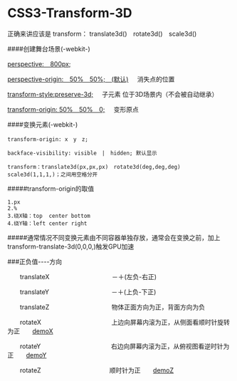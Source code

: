 # CSS3-Transform-3D

正确来讲应该是 transform： translate3d()　rotate3d()　scale3d()

####创建舞台场景(-webkit-)

 [perspective:　800px;](https://developer.mozilla.org/zh-CN/docs/Web/CSS/perspective)
  
 [perspective-origin:　50%　50%;　(默认)](https://developer.mozilla.org/zh-CN/docs/Web/CSS/perspective-origin)     消失点的位置
 
 [transform-style:preserve-3d;](https://developer.mozilla.org/zh-CN/docs/Web/CSS/transform-style)     子元素
 位于3D场景内（不会被自动继承）
  
 [transform-origin: 50%　50%　0;](https://developer.mozilla.org/zh-CN/docs/Web/CSS/transform-origin)     变形原点
  
####变换元素(-webkit-)

   
    transform-origin: x　y　z;
    
    backface-visibility: visible　|　hidden; 默认显示
    
    transform：translate3d(px,px,px)　rotate3d(deg,deg,deg)　scale3d(1,1,1,)；之间用空格分开
    
#####transform-origin的取值

    1.px
    2.%
    3.绕X轴：top  center bottom
    4.绕Y轴：left center right
    
#####通常情况不同变换元素由不同容器单独存放，通常会在变换之前，加上transform-translate-3d(0,0,0,)触发GPU加速

###正负值----方向

　　translateX　　　　　　　　　　－＋(左负-右正)　　
    
　　translateY　　　　　　　　　　－＋(上负-下正)　　　　　　　　　　　　
    
　　translateZ　　　　　　　　　　物体正面方向为正，背面方向为负　　
    
　　rotateX　　　　　　　　　　　 上边向屏幕内滚为正，从侧面看顺时针旋转为正　　[demoX](https://herohql521.github.io/CSS3-Transform-3D/rotateX.html)
    
　　rotateY　　　　　　　　　　　 右边向屏幕内滚为正，从俯视图看逆时针为正　　[demoY](https://herohql521.github.io/CSS3-Transform-3D/rotateY.html)　　　

　　rotateZ　　　　　　　　　　　顺时针为正　　[demoZ](https://herohql521.github.io/CSS3-Transform-3D/rotateZ.html)　　

    
    
